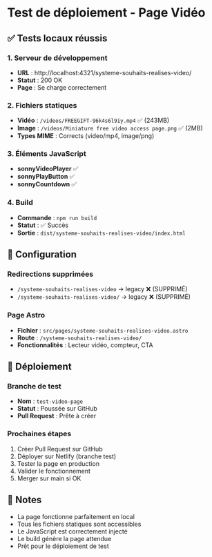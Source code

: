 # Test de déploiement - Page Vidéo

## ✅ Tests locaux réussis

### 1. Serveur de développement
- **URL** : http://localhost:4321/systeme-souhaits-realises-video/
- **Statut** : 200 OK
- **Page** : Se charge correctement

### 2. Fichiers statiques
- **Vidéo** : `/videos/FREEGIFT-96k4s6l9iy.mp4` ✅ (243MB)
- **Image** : `/videos/Miniature free video access page.png` ✅ (2MB)
- **Types MIME** : Corrects (video/mp4, image/png)

### 3. Éléments JavaScript
- **sonnyVideoPlayer** ✅
- **sonnyPlayButton** ✅  
- **sonnyCountdown** ✅

### 4. Build
- **Commande** : `npm run build`
- **Statut** : ✅ Succès
- **Sortie** : `dist/systeme-souhaits-realises-video/index.html`

## 🔧 Configuration

### Redirections supprimées
- `/systeme-souhaits-realises-video` → legacy ❌ (SUPPRIMÉ)
- `/systeme-souhaits-realises-video/` → legacy ❌ (SUPPRIMÉ)

### Page Astro
- **Fichier** : `src/pages/systeme-souhaits-realises-video.astro`
- **Route** : `/systeme-souhaits-realises-video/`
- **Fonctionnalités** : Lecteur vidéo, compteur, CTA

## 🚀 Déploiement

### Branche de test
- **Nom** : `test-video-page`
- **Statut** : Poussée sur GitHub
- **Pull Request** : Prête à créer

### Prochaines étapes
1. Créer Pull Request sur GitHub
2. Déployer sur Netlify (branche test)
3. Tester la page en production
4. Valider le fonctionnement
5. Merger sur main si OK

## 📝 Notes

- La page fonctionne parfaitement en local
- Tous les fichiers statiques sont accessibles
- Le JavaScript est correctement injecté
- Le build génère la page attendue
- Prêt pour le déploiement de test
